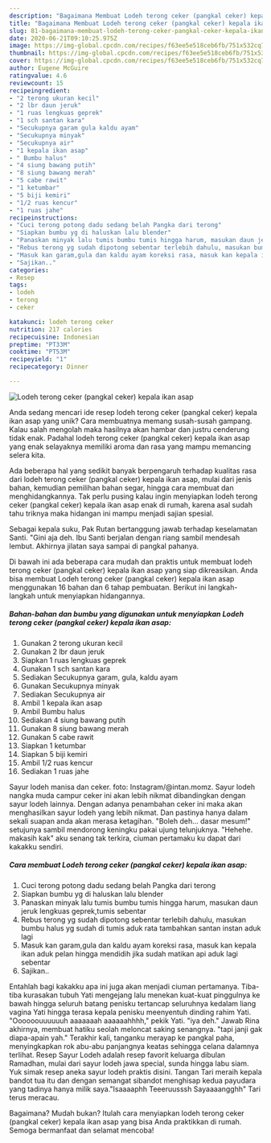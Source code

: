 ```yaml
---
description: "Bagaimana Membuat Lodeh terong ceker (pangkal ceker) kepala ikan asap Anti Gagal"
title: "Bagaimana Membuat Lodeh terong ceker (pangkal ceker) kepala ikan asap Anti Gagal"
slug: 81-bagaimana-membuat-lodeh-terong-ceker-pangkal-ceker-kepala-ikan-asap-anti-gagal
date: 2020-06-21T09:10:25.975Z
image: https://img-global.cpcdn.com/recipes/f63ee5e518ceb6fb/751x532cq70/lodeh-terong-ceker-pangkal-ceker-kepala-ikan-asap-foto-resep-utama.jpg
thumbnail: https://img-global.cpcdn.com/recipes/f63ee5e518ceb6fb/751x532cq70/lodeh-terong-ceker-pangkal-ceker-kepala-ikan-asap-foto-resep-utama.jpg
cover: https://img-global.cpcdn.com/recipes/f63ee5e518ceb6fb/751x532cq70/lodeh-terong-ceker-pangkal-ceker-kepala-ikan-asap-foto-resep-utama.jpg
author: Eugene McGuire
ratingvalue: 4.6
reviewcount: 15
recipeingredient:
- "2 terong ukuran kecil"
- "2 lbr daun jeruk"
- "1 ruas lengkuas geprek"
- "1 sch santan kara"
- "Secukupnya garam gula kaldu ayam"
- "Secukupnya minyak"
- "Secukupnya air"
- "1 kepala ikan asap"
- " Bumbu halus"
- "4 siung bawang putih"
- "8 siung bawang merah"
- "5 cabe rawit"
- "1 ketumbar"
- "5 biji kemiri"
- "1/2 ruas kencur"
- "1 ruas jahe"
recipeinstructions:
- "Cuci terong potong dadu sedang belah Pangka dari terong"
- "Siapkan bumbu yg di haluskan lalu blender"
- "Panaskan minyak lalu tumis bumbu tumis hingga harum, masukan daun jeruk lengkuas geprek,tumis sebentar"
- "Rebus terong yg sudah dipotong sebentar terlebih dahulu, masukan bumbu halus yg sudah di tumis aduk rata tambahkan santan instan aduk lagi"
- "Masuk kan garam,gula dan kaldu ayam koreksi rasa, masuk kan kepala ikan aduk pelan hingga mendidih jika sudah matikan api aduk lagi sebentar"
- "Sajikan.."
categories:
- Resep
tags:
- lodeh
- terong
- ceker

katakunci: lodeh terong ceker 
nutrition: 217 calories
recipecuisine: Indonesian
preptime: "PT33M"
cooktime: "PT53M"
recipeyield: "1"
recipecategory: Dinner

---
```



![Lodeh terong ceker (pangkal ceker) kepala ikan asap](https://img-global.cpcdn.com/recipes/f63ee5e518ceb6fb/751x532cq70/lodeh-terong-ceker-pangkal-ceker-kepala-ikan-asap-foto-resep-utama.jpg)

Anda sedang mencari ide resep lodeh terong ceker (pangkal ceker) kepala ikan asap yang unik? Cara membuatnya memang susah-susah gampang. Kalau salah mengolah maka hasilnya akan hambar dan justru cenderung tidak enak. Padahal lodeh terong ceker (pangkal ceker) kepala ikan asap yang enak selayaknya memiliki aroma dan rasa yang mampu memancing selera kita.

Ada beberapa hal yang sedikit banyak berpengaruh terhadap kualitas rasa dari lodeh terong ceker (pangkal ceker) kepala ikan asap, mulai dari jenis bahan, kemudian pemilihan bahan segar, hingga cara membuat dan menghidangkannya. Tak perlu pusing kalau ingin menyiapkan lodeh terong ceker (pangkal ceker) kepala ikan asap enak di rumah, karena asal sudah tahu triknya maka hidangan ini mampu menjadi sajian spesial.

Sebagai kepala suku, Pak Rutan bertanggung jawab terhadap keselamatan Santi. &#34;Gini aja deh. Ibu Santi berjalan dengan riang sambil mendesah lembut. Akhirnya jilatan saya sampai di pangkal pahanya.


Di bawah ini ada beberapa cara mudah dan praktis untuk membuat lodeh terong ceker (pangkal ceker) kepala ikan asap yang siap dikreasikan. Anda bisa membuat Lodeh terong ceker (pangkal ceker) kepala ikan asap menggunakan 16 bahan dan 6 tahap pembuatan. Berikut ini langkah-langkah untuk menyiapkan hidangannya.

<!--inarticleads1-->

##### Bahan-bahan dan bumbu yang digunakan untuk menyiapkan Lodeh terong ceker (pangkal ceker) kepala ikan asap:

1. Gunakan 2 terong ukuran kecil
1. Gunakan 2 lbr daun jeruk
1. Siapkan 1 ruas lengkuas geprek
1. Gunakan 1 sch santan kara
1. Sediakan Secukupnya garam, gula, kaldu ayam
1. Gunakan Secukupnya minyak
1. Sediakan Secukupnya air
1. Ambil 1 kepala ikan asap
1. Ambil  Bumbu halus
1. Sediakan 4 siung bawang putih
1. Gunakan 8 siung bawang merah
1. Gunakan 5 cabe rawit
1. Siapkan 1 ketumbar
1. Siapkan 5 biji kemiri
1. Ambil 1/2 ruas kencur
1. Sediakan 1 ruas jahe


Sayur lodeh manisa dan ceker. foto: Instagram/@intan.momz. Sayur lodeh nangka muda campur ceker ini akan lebih nikmat dibandingkan dengan sayur lodeh lainnya. Dengan adanya penambahan ceker ini maka akan menghasilkan sayur lodeh yang lebih nikmat. Dan pastinya hanya dalam sekali suapan anda akan merasa ketagihan. &#34;Boleh deh… dasar mesum!&#34; setujunya sambil mendorong keningku pakai ujung telunjuknya. &#34;Hehehe. makasih kak&#34; aku senang tak terkira, ciuman pertamaku ku dapat dari kakakku sendiri. 

<!--inarticleads2-->

##### Cara membuat Lodeh terong ceker (pangkal ceker) kepala ikan asap:

1. Cuci terong potong dadu sedang belah Pangka dari terong
1. Siapkan bumbu yg di haluskan lalu blender
1. Panaskan minyak lalu tumis bumbu tumis hingga harum, masukan daun jeruk lengkuas geprek,tumis sebentar
1. Rebus terong yg sudah dipotong sebentar terlebih dahulu, masukan bumbu halus yg sudah di tumis aduk rata tambahkan santan instan aduk lagi
1. Masuk kan garam,gula dan kaldu ayam koreksi rasa, masuk kan kepala ikan aduk pelan hingga mendidih jika sudah matikan api aduk lagi sebentar
1. Sajikan..


Entahlah bagi kakakku apa ini juga akan menjadi ciuman pertamanya. Tiba-tiba kurasakan tubuh Yati mengejang lalu menekan kuat-kuat pinggulnya ke bawah hingga seluruh batang penisku tertancap seluruhnya kedalam liang vagina Yati hingga terasa kepala penisku meenyentuh dinding rahim Yati. &#34;Oooooouuuuuuh aaaaaaah aaaaaahhhh,&#34; pekik Yati. &#34;iya deh.&#34; Jawab Rina akhirnya, membuat hatiku seolah meloncat saking senangnya. &#34;tapi janji gak diapa-apain yah.&#34; Terakhir kali, tanganku merayap ke pangkal paha, menyingkapkan rok abu-abu panjangnya keatas sehingga celana dalamnya terlihat. Resep Sayur Lodeh adalah resep favorit keluarga dibulan Ramadhan, mulai dari sayur lodeh jawa special, sunda hingga labu siam. Yuk simak resep aneka sayur lodeh praktis disini. Tangan Tari meraih kepala bandot tua itu dan dengan semangat sibandot menghisap kedua payudara yang tadinya hanya milik saya.&#34;Isaaaaphh Teeeruusssh Sayaaaangghh&#34; Tari terus meracau. 

Bagaimana? Mudah bukan? Itulah cara menyiapkan lodeh terong ceker (pangkal ceker) kepala ikan asap yang bisa Anda praktikkan di rumah. Semoga bermanfaat dan selamat mencoba!
